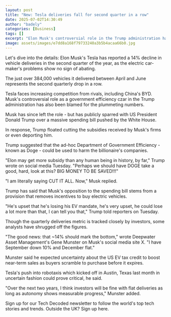```yaml
---
layout: post
title: "New: Tesla deliveries fall for second quarter in a row"
date: 2025-07-02T14:30:49
author: "badely"
categories: [Business]
tags: []
excerpt: "Elon Musk's controversial role in the Trump administration has been blamed for the collapse in sales."
image: assets/images/e7dd8a168f79733240a3b5b4acaa66b0.jpg
---
```


Let's dive into the details: Elon Musk's Tesla has reported a 14% decline in vehicle deliveries in the second quarter of the year, as the electric car-maker's problems show no sign of abating.

The just over 384,000 vehicles it delivered between April and June represents the second quarterly drop in a row.

Tesla faces increasing competition from rivals, including China's BYD. Musk's controversial role as a government efficiency czar in the Trump administration has also been blamed for the plummeting numbers.

Musk has since left the role - but has publicly sparred with US President Donald Trump over a massive spending bill pushed by the White House.

In response, Trump floated cutting the subsidies received by Musk's firms or even deporting him.

Trump suggested that the ad-hoc Department of Government Efficiency - known as Doge - could be used to harm the billionaire's companies.

"Elon may get more subsidy than any human being in history, by far," Trump wrote on social media Tuesday. "Perhaps we should have DOGE take a good, hard, look at this? BIG MONEY TO BE SAVED!!!"

"I am literally saying CUT IT ALL. Now," Musk replied.

Trump has said that Musk's opposition to the spending bill stems from a provision that removes incentives to buy electric vehicles.

"He's upset that he's losing his EV mandate, he's very upset, he could lose a lot more than that, I can tell you that," Trump told reporters on Tuesday.

Though the quarterly deliveries metric is tracked closely by investors, some analysts have shrugged off the figures.

"The good news: that ~14% should mark the bottom," wrote Deepwater Asset Management's Gene Munster on Musk's social media site X. "I have September down 10% and December flat."

Munster said he expected uncertainty about the US EV tax credit to boost near-term sales as buyers scramble to purchase before it expires. 

Tesla's push into robotaxis which kicked off in Austin, Texas last month in uncertain fashion could prove critical, he said.

"Over the next two years, I think investors will be fine with flat deliveries as long as autonomy shows measurable progress," Munster added.

Sign up for our Tech Decoded newsletter to follow the world's top tech stories and trends. Outside the UK? Sign up here.

